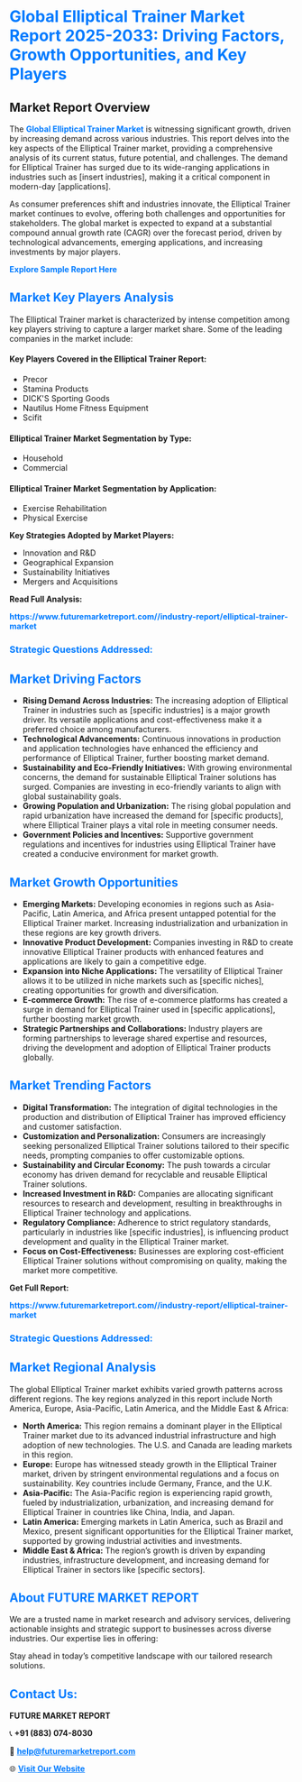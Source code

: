 <h1 style="color: #007BFF;">Global Elliptical Trainer Market Report 2025-2033: Driving Factors, Growth Opportunities, and Key Players</h1>

<section id="overview">
<h2>Market Report Overview</h2>
<p>The <a href="https://www.futuremarketreport.com//industry-report/elliptical-trainer-market" style="color: #007BFF; text-decoration: none;"><strong>Global Elliptical Trainer Market</strong></a> is witnessing significant growth, driven by increasing demand across various industries. This report delves into the key aspects of the Elliptical Trainer market, providing a comprehensive analysis of its current status, future potential, and challenges. The demand for Elliptical Trainer has surged due to its wide-ranging applications in industries such as [insert industries], making it a critical component in modern-day [applications].</p>
<p>As consumer preferences shift and industries innovate, the Elliptical Trainer market continues to evolve, offering both challenges and opportunities for stakeholders. The global market is expected to expand at a substantial compound annual growth rate (CAGR) over the forecast period, driven by technological advancements, emerging applications, and increasing investments by major players.</p>
</section>

<section id="overview">
<p><a href="https://www.futuremarketreport.com//request-sample/reportId=85141" style="color: #007BFF; text-decoration: none;"><strong>Explore Sample Report Here</strong></a></p>
</section>

<section id="key-players">
<h2 style="color: #007BFF;">Market Key Players Analysis</h2>
<p>The Elliptical Trainer market is characterized by intense competition among key players striving to capture a larger market share. Some of the leading companies in the market include:</p>
<h4>Key Players Covered in the Elliptical Trainer Report:</h4>
<ul><li>Precor</li><li>Stamina Products</li><li>DICK&#039;S Sporting Goods</li><li>Nautilus Home Fitness Equipment</li><li>Scifit</li></ul>
<h4>Elliptical Trainer Market Segmentation by Type:</h4>
<ul><li>Household</li><li>Commercial</li></ul>

<h4>Elliptical Trainer Market Segmentation by Application:</h4>
<ul><li>Exercise Rehabilitation</li><li>Physical Exercise</li></ul>
<p><strong>Key Strategies Adopted by Market Players:</strong></p>
<ul>
<li>Innovation and R&D</li>
<li>Geographical Expansion</li>
<li>Sustainability Initiatives</li>
<li>Mergers and Acquisitions</li>
</ul>
</section>

<section>
<p><strong>Read Full Analysis: </strong></p><a href="https://www.futuremarketreport.com//industry-report/elliptical-trainer-market" style="color: #007BFF; text-decoration: none;"><strong>https://www.futuremarketreport.com//industry-report/elliptical-trainer-market</strong></a>
<h3 style="color: #007BFF;">Strategic Questions Addressed:</h3>
</section>

<section id="driving-factors">
<h2 style="color: #007BFF;">Market Driving Factors</h2>
<ul>
<li><strong>Rising Demand Across Industries:</strong> The increasing adoption of Elliptical Trainer in industries such as [specific industries] is a major growth driver. Its versatile applications and cost-effectiveness make it a preferred choice among manufacturers.</li>
<li><strong>Technological Advancements:</strong> Continuous innovations in production and application technologies have enhanced the efficiency and performance of Elliptical Trainer, further boosting market demand.</li>
<li><strong>Sustainability and Eco-Friendly Initiatives:</strong> With growing environmental concerns, the demand for sustainable Elliptical Trainer solutions has surged. Companies are investing in eco-friendly variants to align with global sustainability goals.</li>
<li><strong>Growing Population and Urbanization:</strong> The rising global population and rapid urbanization have increased the demand for [specific products], where Elliptical Trainer plays a vital role in meeting consumer needs.</li>
<li><strong>Government Policies and Incentives:</strong> Supportive government regulations and incentives for industries using Elliptical Trainer have created a conducive environment for market growth.</li>
</ul>
</section>

<section id="growth-opportunities">
<h2 style="color: #007BFF;">Market Growth Opportunities</h2>
<ul>
<li><strong>Emerging Markets:</strong> Developing economies in regions such as Asia-Pacific, Latin America, and Africa present untapped potential for the Elliptical Trainer market. Increasing industrialization and urbanization in these regions are key growth drivers.</li>
<li><strong>Innovative Product Development:</strong> Companies investing in R&D to create innovative Elliptical Trainer products with enhanced features and applications are likely to gain a competitive edge.</li>
<li><strong>Expansion into Niche Applications:</strong> The versatility of Elliptical Trainer allows it to be utilized in niche markets such as [specific niches], creating opportunities for growth and diversification.</li>
<li><strong>E-commerce Growth:</strong> The rise of e-commerce platforms has created a surge in demand for Elliptical Trainer used in [specific applications], further boosting market growth.</li>
<li><strong>Strategic Partnerships and Collaborations:</strong> Industry players are forming partnerships to leverage shared expertise and resources, driving the development and adoption of Elliptical Trainer products globally.</li>
</ul>
</section>

<section id="trending-factors">
<h2 style="color: #007BFF;">Market Trending Factors</h2>
<ul>
<li><strong>Digital Transformation:</strong> The integration of digital technologies in the production and distribution of Elliptical Trainer has improved efficiency and customer satisfaction.</li>
<li><strong>Customization and Personalization:</strong> Consumers are increasingly seeking personalized Elliptical Trainer solutions tailored to their specific needs, prompting companies to offer customizable options.</li>
<li><strong>Sustainability and Circular Economy:</strong> The push towards a circular economy has driven demand for recyclable and reusable Elliptical Trainer solutions.</li>
<li><strong>Increased Investment in R&D:</strong> Companies are allocating significant resources to research and development, resulting in breakthroughs in Elliptical Trainer technology and applications.</li>
<li><strong>Regulatory Compliance:</strong> Adherence to strict regulatory standards, particularly in industries like [specific industries], is influencing product development and quality in the Elliptical Trainer market.</li>
<li><strong>Focus on Cost-Effectiveness:</strong> Businesses are exploring cost-efficient Elliptical Trainer solutions without compromising on quality, making the market more competitive.</li>
</ul>
</section>

<section>
<p><strong>Get Full Report: </strong></p><a href="https://www.futuremarketreport.com//industry-report/elliptical-trainer-market" style="color: #007BFF; text-decoration: none;"><strong>https://www.futuremarketreport.com//industry-report/elliptical-trainer-market</strong></a>
<h3 style="color: #007BFF;">Strategic Questions Addressed:</h3>
</section>


<section id="regional-analysis">
<h2 style="color: #007BFF;">Market Regional Analysis</h2>
<p>The global Elliptical Trainer market exhibits varied growth patterns across different regions. The key regions analyzed in this report include North America, Europe, Asia-Pacific, Latin America, and the Middle East & Africa:</p>
<ul>
<li><strong>North America:</strong> This region remains a dominant player in the Elliptical Trainer market due to its advanced industrial infrastructure and high adoption of new technologies. The U.S. and Canada are leading markets in this region.</li>
<li><strong>Europe:</strong> Europe has witnessed steady growth in the Elliptical Trainer market, driven by stringent environmental regulations and a focus on sustainability. Key countries include Germany, France, and the U.K.</li>
<li><strong>Asia-Pacific:</strong> The Asia-Pacific region is experiencing rapid growth, fueled by industrialization, urbanization, and increasing demand for Elliptical Trainer in countries like China, India, and Japan.</li>
<li><strong>Latin America:</strong> Emerging markets in Latin America, such as Brazil and Mexico, present significant opportunities for the Elliptical Trainer market, supported by growing industrial activities and investments.</li>
<li><strong>Middle East & Africa:</strong> The region’s growth is driven by expanding industries, infrastructure development, and increasing demand for Elliptical Trainer in sectors like [specific sectors].</li>
</ul>
</section>

<footer>
<h2 style="color: #007BFF;">About FUTURE MARKET REPORT</h2>
<p>We are a trusted name in market research and advisory services, delivering actionable insights and strategic support to businesses across diverse industries. Our expertise lies in offering:</p>

<p>Stay ahead in today’s competitive landscape with our tailored research solutions.</p>

<h2 style="color: #007BFF;">Contact Us:</h2>
<p><strong>FUTURE MARKET REPORT</strong></p>
<p>📞 <strong>+91 (883) 074-8030</strong></p>
<p>📧 <strong><a href="mailto:help@futuremarketreport.com" style="color: #007BFF;">help@futuremarketreport.com</a></strong></p>
<p>🌐 <strong><a href="https://www.futuremarketreport.com/" style="color: #007BFF;">Visit Our Website</a></strong></p>
</footer>